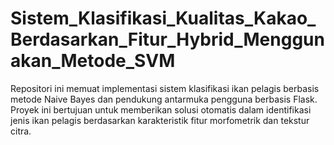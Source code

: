 # Sistem_Klasifikasi_Kualitas_Kakao_Berdasarkan_Fitur_Hybrid_Menggunakan_Metode_SVM
Repositori ini memuat implementasi sistem klasifikasi ikan pelagis berbasis metode Naive Bayes dan pendukung antarmuka pengguna berbasis Flask. Proyek ini bertujuan untuk memberikan solusi otomatis dalam identifikasi jenis ikan pelagis berdasarkan karakteristik fitur morfometrik dan tekstur citra.
